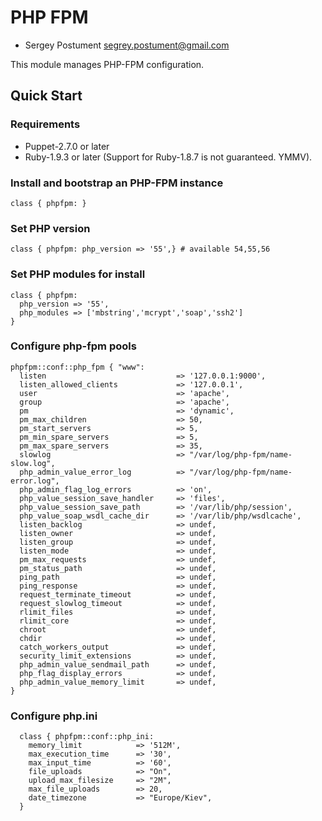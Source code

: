 PHP FPM
======

* Sergey Postument <segrey.postument@gmail.com>

This module manages PHP-FPM configuration.

## Quick Start

### Requirements

* Puppet-2.7.0 or later
* Ruby-1.9.3 or later (Support for Ruby-1.8.7 is not guaranteed. YMMV).

### Install and bootstrap an PHP-FPM instance

```puppet
class { phpfpm: }
```

### Set PHP version

```puppet
class { phpfpm: php_version => '55',} # available 54,55,56
```
### Set PHP modules for install

```puppet
class { phpfpm:
  php_version => '55',
  php_modules => ['mbstring','mcrypt','soap','ssh2']
}
```
### Configure php-fpm pools

```puppet
phpfpm::conf::php_fpm { "www":
  listen                             => '127.0.0.1:9000',
  listen_allowed_clients             => '127.0.0.1',
  user                               => 'apache',
  group                              => 'apache',
  pm                                 => 'dynamic',
  pm_max_children                    => 50,
  pm_start_servers                   => 5,
  pm_min_spare_servers               => 5,
  pm_max_spare_servers               => 35,
  slowlog                            => "/var/log/php-fpm/name-slow.log",
  php_admin_value_error_log          => "/var/log/php-fpm/name-error.log",
  php_admin_flag_log_errors          => 'on',
  php_value_session_save_handler     => 'files',
  php_value_session_save_path        => '/var/lib/php/session',
  php_value_soap_wsdl_cache_dir      => '/var/lib/php/wsdlcache',
  listen_backlog                     => undef,
  listen_owner                       => undef,
  listen_group                       => undef,
  listen_mode                        => undef,
  pm_max_requests                    => undef,
  pm_status_path                     => undef,
  ping_path                          => undef,
  ping_response                      => undef,
  request_terminate_timeout          => undef,
  request_slowlog_timeout            => undef,
  rlimit_files                       => undef,
  rlimit_core                        => undef,
  chroot                             => undef,
  chdir                              => undef,
  catch_workers_output               => undef,
  security_limit_extensions          => undef,
  php_admin_value_sendmail_path      => undef,
  php_flag_display_errors            => undef,
  php_admin_value_memory_limit       => undef,
}
```
### Configure php.ini

```puppet
  class { phpfpm::conf::php_ini:
    memory_limit            => '512M',
    max_execution_time      => '30',
    max_input_time          => '60',
    file_uploads            => "On",
    upload_max_filesize     => "2M",
    max_file_uploads        => 20,
    date_timezone           => "Europe/Kiev",
  }
```